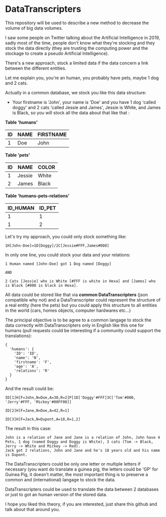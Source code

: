 # DataTranscripters

This repository will be used to describe a new method to decrease the volume of big data volumes.

I saw some people on Twitter talking about the Artificial Intelligence in 2019, sadly most of the time, people don't know what they're stocking and they stock the data directly (they are trusting the computing power and the stockage to create a pseudo Artificial Intelligence).

There's a new approach, stock a limited data if the data concern a link between the different entities.

Let me explain you, you're an human, you probably have pets, maybe 1 dog and 2 cats.

Actually in a common database, we stock you like this data structure:

- Your firstname is 'John', your name is 'Doe' and you have 1 dog 'called doggy' and 2 cats 'called Jessie and James', Jessie is White, and James is Black, so you will stock all the data about that like that :

**Table 'humans'**

| ID | NAME | FIRSTNAME |
|----|------|-----------|
| 1  | Doe  | John      |

**Table 'pets'**

| ID | NAME   | COLOR |
|----|--------|-------|
| 1  | Jessie | White |
| 2  | James  | Black |

**Table 'humans-pets-relations'**

| ID_HUMAN | ID_PET |
|----------|--------|
| 1        | 1      |
| 1        | 2      |
  
Let's try my approach, you could only stock something like:

```
1H[John-Doe]=1D[Doggy]/2C[Jessie#FFF,James#000]
```

In only one line, you could stock your data and your relations:

```
1 Human named [John-Doe] got 1 Dog named [Doggy]

AND

2 Cats [Jessie] who is White [#FFF is white in Hexa] and [James] who is Black [#000 is black in Hexa].
```

All data could be stored like that via **common DataTranscripters** (json compatible why not) and a DataTranscripter could represent the structure of a real entity (here the pets) but you could apply this structure to all entities in the world (cars, homes objects, computer hardwares etc...)

The principal objective is to be agree to a common langage to stock the data correctly with DataTranscripters only in English like this one for humans (pull requests could be interesting if a community could support the translations):

```
{
  'humans': {
    'ID': 'ID',
    'name': 'N',
    'firstname': 'F',
    'age': 'A',
    'relations': 'R'
  }
}
```

And the result could be:

```
ID[1]H[F=John,N=Doe,A=30,R=2]P[1D['Doggy'#FFF]3C['Tom'#000, 'Jerry'#FFF, 'Mickey'#00FF00]]

ID[2]H[F=Jane,N=Doe,A=42,R=1]

ID[3]H[F=Jack,N=Dupont,A=18,R=1,2]
```

The result in this case:

```
John is a relation of Jane and Jane is a relation of John, John have 4 Pets, 1 dog (named Doggy and Doggy is White), 3 cats (Tom -> Black, Jerry -> White and Mickey -> Red).
Jack got 2 relations, John and Jane and he's 18 years old and his name is Dupont.
```

The DataTranscripters could be only one letter or multiple letters if necessary (you want do translate a guinea pig, the letters could be 'GP' for Guinea Pig, it doesn't matter, the most important thing is to preserve a common and (international) langage to stock the data.

DataTranscripters could be used to translate the data between 2 databases or just to got an human version of the stored data.

I hope you liked this theory, if you are interested, just share this github and talk about that around you.
